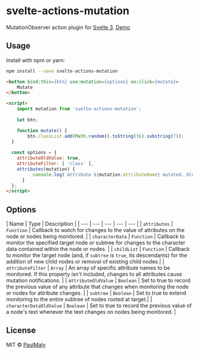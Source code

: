# svelte-actions-mutation

MutationObserver action plugin for [Svelte 3](https://svelte.dev). [Demo](https://svelte.dev/repl/ad0a323cbe6145fda049c5a884297b85?version=3.12.1)

## Usage

Install with npm or yarn:

```bash
npm install --save svelte-actions-mutation
```

```html
<button bind:this={btn} use:mutation={options} on:click={mutate}>
	Mutate
</button>

<script>
	import mutation from 'svelte-actions-mutation';
	
	let btn;

	function mutate() {
		btn.classList.add(Math.random().toString(36).substring(7));
  }
  
  const options = {
    attributeOldValue: true,
    attributeFilter: [ 'class' ],
    attributes(mutation) {
		  console.log(`Attribute ${mutation.attributeName} mutated. Old value: ${mutation.oldValue}`);
	  }
  };
</script>
```

## Options

| Name | Type | Description |
| --- | --- | --- | --- | --- |
| `attributes` | `Function` | Callback to watch for changes to the value of attributes on the node or nodes being monitored.  |
| `characterData` | `Function` | Callback to monitor the specified target node or subtree for changes to the character data contained within the node or nodes. |
| `childList` | `Function` | Callback to monitor the target node (and, if `subtree` is `true`, its descendants) for the addition of new child nodes or removal of existing child nodes.|
| `attributeFilter` | `Array` | An array of specific attribute names to be monitored. If this property isn't included, changes to all attributes cause mutation notifications. |
| `attributeOldValue` | `Boolean` | Set to true to record the previous value of any attribute that changes when monitoring the node or nodes for attribute changes. |
| `subtree` | `Boolean` | Set to true to extend monitoring to the entire subtree of nodes rooted at target.|
| `characterDataOldValue` | `Boolean` | Set to true to record the previous value of a node's text whenever the text changes on nodes being monitored. |

## License

MIT &copy; [PaulMaly](https://github.com/PaulMaly)
